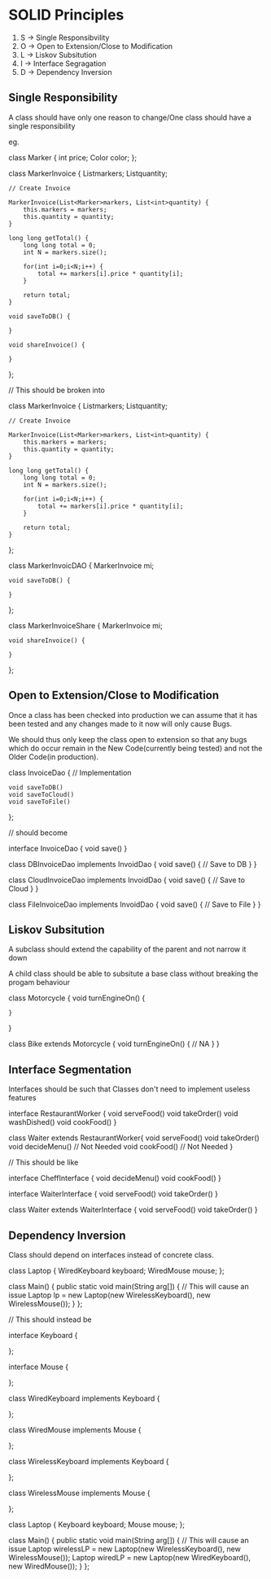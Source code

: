 # SOLID Principles

1. S -> Single Responsibvility 
2. O -> Open to Extension/Close to Modification
3. L -> Liskov Subsitution
4. I -> Interface Segragation
5. D -> Dependency Inversion


## Single Responsibility

A class should have only one reason to change/One class should have a single responsibility

eg.

class Marker {
    int price;
    Color color;
};


class MarkerInvoice {
    List<Marker>markers;
    List<int>quantity;

    // Create Invoice

    MarkerInvoice(List<Marker>markers, List<int>quantity) {
        this.markers = markers;
        this.quantity = quantity;
    }

    long long getTotal() {
        long long total = 0;
        int N = markers.size();
        
        for(int i=0;i<N;i++) {
            total += markers[i].price * quantity[i];
        }

        return total;
    }

    void saveToDB() {
        
    }

    void shareInvoice() {
        
    }
};

// This should be broken into

class MarkerInvoice {
    List<Marker>markers;
    List<int>quantity;

    // Create Invoice

    MarkerInvoice(List<Marker>markers, List<int>quantity) {
        this.markers = markers;
        this.quantity = quantity;
    }

    long long getTotal() {
        long long total = 0;
        int N = markers.size();
        
        for(int i=0;i<N;i++) {
            total += markers[i].price * quantity[i];
        }

        return total;
    }
};

class MarkerInvoicDAO {
    MarkerInvoice mi;

    void saveToDB() {

    }
};

class MarkerInvoiceShare {
    MarkerInvoice mi;

    void shareInvoice() {

    }
};

## Open to Extension/Close to Modification

Once a class has been checked into production we can assume that it has been tested and any changes made to it now will only cause Bugs.

We should thus only keep the class open to extension so that any bugs which do occur remain in the New Code(currently being tested) and not the Older Code(in production).


class InvoiceDao {
    // Implementation

    void saveToDB()
    void saveToCloud()
    void saveToFile()
};

// should become

interface InvoiceDao {
    void save()
}

class DBInvoiceDao implements InvoidDao {
    void save() {
        // Save to DB
    }
}

class CloudInvoiceDao implements InvoidDao {
    void save() {
        // Save to Cloud
    }
}

class FileInvoiceDao implements InvoidDao {
    void save() {
        // Save to File
    }
}

## Liskov Subsitution

A subclass should extend the capability of the parent and not narrow it down

A child class should be able to subsitute a base class without breaking the progam behaviour

class Motorcycle {
    void turnEngineOn() {

    }
}

class Bike extends Motorcycle {
    void turnEngineOn() {
        // NA
    }
}

## Interface Segmentation

Interfaces should be such that Classes don't need to implement useless features

interface RestaurantWorker {
    void serveFood()
    void takeOrder()
    void washDished()
    void cookFood()
}

class Waiter extends RestaurantWorker{
    void serveFood()
    void takeOrder()
    void decideMenu() // Not Needed
    void cookFood() // Not Needed
}

// This should be like

interface CheffInterface {
    void decideMenu()
    void cookFood()
}

interface WaiterInterface {
    void serveFood()
    void takeOrder()
}

class Waiter extends WaiterInterface {
    void serveFood()
    void takeOrder()
}

## Dependency Inversion

Class should depend on interfaces instead of concrete class.

class Laptop {
    WiredKeyboard keyboard;
    WiredMouse mouse;
};

class Main() {
    public static void main(String arg[]) {
        // This will cause an issue
        Laptop lp = new Laptop(new WirelessKeyboard(), new WirelessMouse());
    }
};

// This should instead be

interface Keyboard {

};

interface Mouse {

};

class WiredKeyboard implements Keyboard {

};

class WiredMouse implements Mouse {

};

class WirelessKeyboard implements Keyboard {

};

class WirelessMouse implements Mouse {

};

class Laptop {
    Keyboard keyboard;
    Mouse mouse;
};

class Main() {
    public static void main(String arg[]) {
        // This will cause an issue
        Laptop wirelessLP = new Laptop(new WirelessKeyboard(), new WirelessMouse());
        Laptop wiredLP = new Laptop(new WiredKeyboard(), new WiredMouse());
    }
};